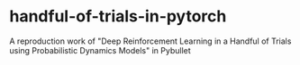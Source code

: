 # handful-of-trials-in-pytorch
A reproduction work of "Deep Reinforcement Learning in a Handful of Trials using Probabilistic Dynamics Models" in Pybullet


